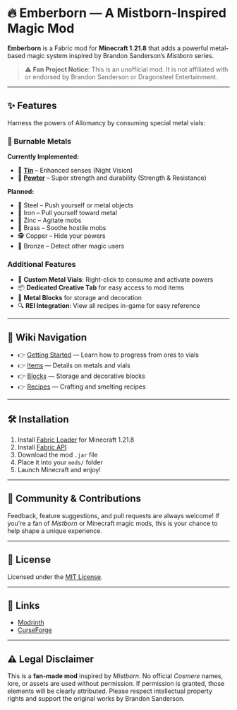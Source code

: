 # 🔥 Emberborn — A Mistborn-Inspired Magic Mod

**Emberborn** is a Fabric mod for **Minecraft 1.21.8** that adds a powerful metal-based magic system inspired by Brandon Sanderson’s *Mistborn* series.

> ⚠️ **Fan Project Notice**: This is an unofficial mod. It is not affiliated with or endorsed by Brandon Sanderson or Dragonsteel Entertainment.

---

## ✨ Features

Harness the powers of Allomancy by consuming special metal vials:

### 🧪 Burnable Metals

**Currently Implemented:**

* 🔹 **[Tin](Items#tin-vial)** – Enhanced senses (Night Vision)
* 🔸 **[Pewter](Items#pewter-vial)** – Super strength and durability (Strength & Resistance)

**Planned:**

* 🔩 Steel – Push yourself or metal objects
* 🧲 Iron – Pull yourself toward metal
* 🧠 Zinc – Agitate mobs
* 💨 Brass – Soothe hostile mobs
* 🕵️ Copper – Hide your powers
* 🔔 Bronze – Detect other magic users

### Additional Features

* 🧪 **Custom Metal Vials**: Right-click to consume and activate powers
* 📦 **Dedicated Creative Tab** for easy access to mod items
* 🧱 **Metal Blocks** for storage and decoration
* 🔍 **REI Integration**: View all recipes in-game for easy reference

---

## 📘 Wiki Navigation

* 👉 [Getting Started](Getting-Started) — Learn how to progress from ores to vials
* 👉 [Items](Items) — Details on metals and vials
* 👉 [Blocks](Blocks) — Storage and decorative blocks
* 👉 [Recipes](Recipes) — Crafting and smelting recipes

---

## 🛠️ Installation

1. Install [Fabric Loader](https://fabricmc.net/use/) for Minecraft 1.21.8
2. Install [Fabric API](https://modrinth.com/mod/fabric-api)
3. Download the mod `.jar` file
4. Place it into your `mods/` folder
5. Launch Minecraft and enjoy!

---

## 💬 Community & Contributions

Feedback, feature suggestions, and pull requests are always welcome!
If you're a fan of *Mistborn* or Minecraft magic mods, this is your chance to help shape a unique experience.

---

## 📜 License

Licensed under the [MIT License](./LICENSE).

---

## 🔗 Links

* [Modrinth](https://modrinth.com/mod/emberborn/)
* [CurseForge](https://www.curseforge.com/minecraft/mc-mods/emberborn)

---

## ⚠️ Legal Disclaimer

This is a **fan-made mod** inspired by *Mistborn*. No official *Cosmere* names, lore, or assets are used without permission.
If permission is granted, those elements will be clearly attributed.
Please respect intellectual property rights and support the original works by Brandon Sanderson.